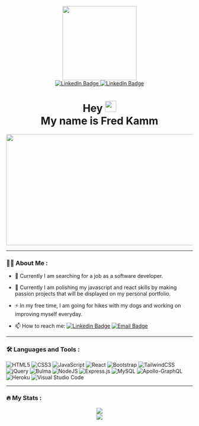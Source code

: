 <div id="header" align="center">
  <img src="https://media.giphy.com/media/dWesBcTLavkZuG35MI/giphy.gif" width="200"/>
</div>

<div id="badges" align="center">

  <a href="https://www.linkedin.com/in/fred-kamm-370070244/">
    <img src="https://img.shields.io/badge/LinkedIn-blue?style=for-the-badge&logo=linkedin&logoColor=white" alt="LinkedIn Badge"/>
  <a href="mailto:fred.kamm95@gmail.com">
    <img src="https://img.shields.io/badge/Gmail-D14836?style=for-the-badge&logo=gmail&logoColor=white" alt="LinkedIn Badge"/>
  </a>
</div>

<div id="views" align="center">
  <img src="https://komarev.com/ghpvc/?username=fredkamm&style=flat-square&color=blue" alt=""/>
    <h1>
        Hey
        <img src="https://media.giphy.com/media/hvRJCLFzcasrR4ia7z/giphy.gif" width="30px"/>
        <br>My name is Fred Kamm
    </h1>
</div>

<div align="center">
  <img src="https://media.giphy.com/media/PmAjqmm4beKervYzFr/giphy.gif" width="600" height="300"/>
</div>

---
### 👨‍💻 About Me :

- 🔭 Currently I am searching for a job as a software developer.

- 🌱 Currently I am polishing my javascript and react skills by making passion projects that will be displayed on my personal portfolio.

- ⚡ In my free time, I am going for hikes with my dogs and working on improving myself everyday.

- 📫 How to reach me: 
[![Linkedin Badge](https://img.shields.io/badge/Fredkamm-0077B5?style=for-the-badge&logo=linkedin&logoColor=white)](https://www.linkedin.com/in/fred-kamm-370070244/)
[![Email Badge](https://img.shields.io/badge/fred.kamm95@gmail-D14836?style=for-the-badge&logo=gmail&logoColor=white)](mailto:fred.kamm95@gmail.com)

---

### 🛠️ Languages and Tools :

![HTML5](https://img.shields.io/badge/html5-%23E34F26.svg?style=for-the-badge&logo=html5&logoColor=white)
![CSS3](https://img.shields.io/badge/css3-%231572B6.svg?style=for-the-badge&logo=css3&logoColor=white)
![JavaScript](https://img.shields.io/badge/javascript-%23323330.svg?style=for-the-badge&logo=javascript&logoColor=%23F7DF1E)
![React](https://img.shields.io/badge/react-%2320232a.svg?style=for-the-badge&logo=react&logoColor=%2361DAFB)
![Bootstrap](https://img.shields.io/badge/bootstrap-%23563D7C.svg?style=for-the-badge&logo=bootstrap&logoColor=white)
![TailwindCSS](https://img.shields.io/badge/tailwindcss-%2338B2AC.svg?style=for-the-badge&logo=tailwind-css&logoColor=white)
![jQuery](https://img.shields.io/badge/jquery-%230769AD.svg?style=for-the-badge&logo=jquery&logoColor=white)
![Bulma](https://img.shields.io/badge/bulma-00D0B1?style=for-the-badge&logo=bulma&logoColor=white)
![NodeJS](https://img.shields.io/badge/node.js-6DA55F?style=for-the-badge&logo=node.js&logoColor=white)
![Express.js](https://img.shields.io/badge/express.js-%23404d59.svg?style=for-the-badge&logo=express&logoColor=%2361DAFB)
![MySQL](https://img.shields.io/badge/mysql-%2300f.svg?style=for-the-badge&logo=mysql&logoColor=white)
![Apollo-GraphQL](https://img.shields.io/badge/-ApolloGraphQL-311C87?style=for-the-badge&logo=apollo-graphql)
![Heroku](https://img.shields.io/badge/heroku-%23430098.svg?style=for-the-badge&logo=heroku&logoColor=white)
![Visual Studio Code](https://img.shields.io/badge/VS%20Code-0078d7.svg?style=for-the-badge&logo=visual-studio-code&logoColor=white)

---

### 🔥 My Stats :

<p align="center">
    <a href="https://git.io/streak-stats"><img src="https://streak-stats.demolab.com?user=fredkamm&theme=dark"/></a>
    <br>
    <a href="https://github.com/anuraghazra/github-readme-stats"><img src="https://github-readme-stats.vercel.app/api/top-langs/?username=fredkamm&layout=compact&theme=vision-friendly-dark"/></a>
</p>
